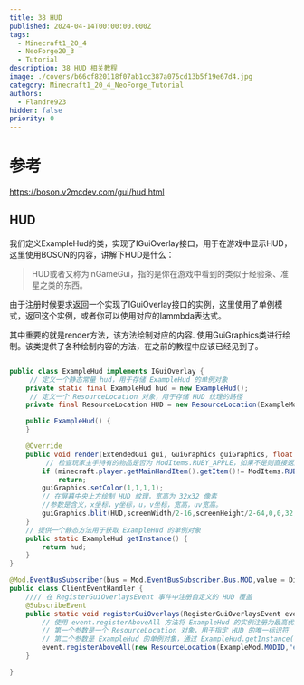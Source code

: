 ```yaml
---
title: 38 HUD
published: 2024-04-14T00:00:00.000Z
tags:
  - Minecraft1_20_4
  - NeoForge20_3
  - Tutorial
description: 38 HUD 相关教程
image: ./covers/b66cf820118f07ab1cc387a075cd13b5f19e67d4.jpg
category: Minecraft1_20_4_NeoForge_Tutorial
authors:
  - Flandre923
hidden: false
priority: 0
---
```

# 参考
https://boson.v2mcdev.com/gui/hud.html

## HUD

我们定义ExampleHud的类，实现了IGuiOverlay接口，用于在游戏中显示HUD，这里使用BOSON的内容，讲解下HUD是什么：

> HUD或者又称为inGameGui，指的是你在游戏中看到的类似于经验条、准星之类的东西。

由于注册时候要求返回一个实现了IGuiOverlay接口的实例，这里使用了单例模式，返回这个实例，或者你可以使用对应的lammbda表达式。

其中重要的就是render方法，该方法绘制对应的内容. 使用GuiGraphics类进行绘制。该类提供了各种绘制内容的方法，在之前的教程中应该已经见到了。

```java

public class ExampleHud implements IGuiOverlay {
     // 定义一个静态常量 hud，用于存储 ExampleHud 的单例对象
    private static final ExampleHud hud = new ExampleHud();
     // 定义一个 ResourceLocation 对象，用于存储 HUD 纹理的路径
    private final ResourceLocation HUD = new ResourceLocation(ExampleMod.MODID, "textures/gui/hud.png");

    public ExampleHud() {
    }

    @Override
    public void render(ExtendedGui gui, GuiGraphics guiGraphics, float partialTick, int screenWidth, int screenHeight) {
         // 检查玩家主手持有的物品是否为 ModItems.RUBY_APPLE，如果不是则直接返回
        if (minecraft.player.getMainHandItem().getItem()!= ModItems.RUBY_APPLE.get())
            return;
        guiGraphics.setColor(1,1,1,1);
        // 在屏幕中央上方绘制 HUD 纹理，宽高为 32x32 像素
        //参数是含义，x坐标，y坐标，u，v坐标，宽高，uv宽高。
        guiGraphics.blit(HUD,screenWidth/2-16,screenHeight/2-64,0,0,32,32,32,32);
    }
    // 提供一个静态方法用于获取 ExampleHud 的单例对象
    public static ExampleHud getInstance() {
        return hud;
    }
}
```


```java
@Mod.EventBusSubscriber(bus = Mod.EventBusSubscriber.Bus.MOD,value = Dist.CLIENT)
public class ClientEventHandler {
    //// 在 RegisterGuiOverlaysEvent 事件中注册自定义的 HUD 覆盖
    @SubscribeEvent
    public static void registerGuiOverlays(RegisterGuiOverlaysEvent event) {
        // 使用 event.registerAboveAll 方法将 ExampleHud 的实例注册为最高优先级的 HUD 覆盖
        // 第一个参数是一个 ResourceLocation 对象，用于指定 HUD 的唯一标识符
        // 第二个参数是 ExampleHud 的单例对象，通过 ExampleHud.getInstance() 获取
        event.registerAboveAll(new ResourceLocation(ExampleMod.MODID,"example_hud"), ExampleHud.getInstance());
    }

}

```
